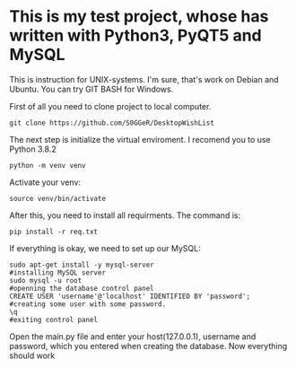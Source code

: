 # This is my test project, whose has written with Python3, PyQT5 and MySQL
This is instruction for UNIX-systems. I'm sure, that's work on Debian and Ubuntu. You can try GIT BASH for Windows. 

First of all you need to clone project to local computer. 
```git   
git clone https://github.com/S0GGeR/DesktopWishList 
```    
The next step is initialize the virtual enviroment. I recomend you to use Python 3.8.2
```ssh   
python -m venv venv
```      

Activate your venv:
```ssh   
source venv/bin/activate
```      

After this, you need to install all requirments. The command is:    
```python3    
pip install -r req.txt
```    

If everything is okay, we need to set up our MySQL:
```ssh 
sudo apt-get install -y mysql-server                                   #installing MySQL server 
sudo mysql -u root                                                     #openning the database control panel    
CREATE USER 'username'@'localhost' IDENTIFIED BY 'password';           #creating some user with some password.  
\q                                                                     #exiting control panel
```   
Open the main.py file and enter your host(127.0.0.1), username and password, which you entered when creating the database. Now everything should work
